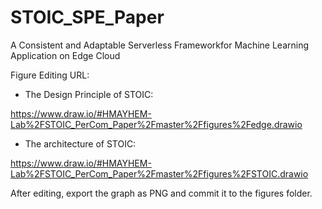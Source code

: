 # STOIC_SPE_Paper

A Consistent and Adaptable Serverless Frameworkfor Machine Learning Application on Edge Cloud

Figure Editing URL:

* The Design Principle of STOIC:

https://www.draw.io/#HMAYHEM-Lab%2FSTOIC_PerCom_Paper%2Fmaster%2Ffigures%2Fedge.drawio


* The architecture of STOIC:

https://www.draw.io/#HMAYHEM-Lab%2FSTOIC_PerCom_Paper%2Fmaster%2Ffigures%2FSTOIC.drawio

After editing, export the graph as PNG and commit it to the figures folder. 
